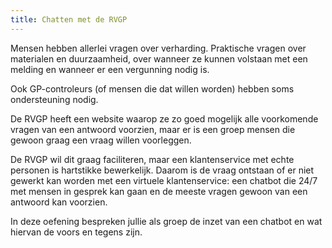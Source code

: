```yaml
---
title: Chatten met de RVGP
---
```

Mensen hebben allerlei vragen over verharding. Praktische vragen over materialen en duurzaamheid, over wanneer ze kunnen volstaan met een melding en wanneer er een vergunning nodig is.

Ook GP-controleurs (of mensen die dat willen worden) hebben soms ondersteuning nodig.

De RVGP heeft een website waarop ze zo goed mogelijk alle voorkomende vragen van een antwoord voorzien, maar er is een groep mensen die gewoon graag een vraag willen voorleggen. 

De RVGP wil dit graag faciliteren, maar een klantenservice met echte personen is hartstikke bewerkelijk. Daarom is de vraag ontstaan of er niet gewerkt kan worden met een virtuele klantenservice: een chatbot die 24/7 met mensen in gesprek kan gaan en de meeste vragen gewoon van een antwoord kan voorzien.

In deze oefening bespreken jullie als groep de inzet van een chatbot en wat hiervan de voors en tegens zijn.